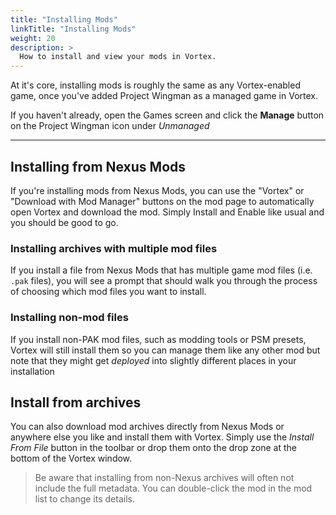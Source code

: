 ```yaml
---
title: "Installing Mods"
linkTitle: "Installing Mods"
weight: 20
description: >
  How to install and view your mods in Vortex.
---
```


At it's core, installing mods is roughly the same as any Vortex-enabled game, once you've added Project Wingman as a managed game in Vortex.

If you haven't already, open the Games screen and click the **Manage** button on the Project Wingman icon under *Unmanaged*

---

## Installing from Nexus Mods

If you're installing mods from Nexus Mods, you can use the "Vortex" or "Download with Mod Manager" buttons on the mod page to automatically open Vortex and download the mod. Simply Install and Enable like usual and you should be good to go.

### Installing archives with multiple mod files

If you install a file from Nexus Mods that has multiple game mod files (i.e. `.pak` files), you will see a prompt that should walk you through the process of choosing which mod files you want to install.

### Installing non-mod files

If you install non-PAK mod files, such as modding tools or PSM presets, Vortex will still install them so you can manage them like any other mod but note that they might get _deployed_ into slightly different places in your installation

## Install from archives

You can also download mod archives directly from Nexus Mods or anywhere else you like and install them with Vortex. Simply use the *Install From File* button in the toolbar or drop them onto the drop zone at the bottom of the Vortex window.

> Be aware that installing from non-Nexus archives will often not include the full metadata. You can double-click the mod in the mod list to change its details.